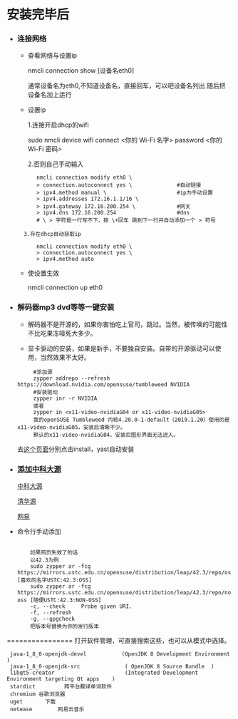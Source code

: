 # 安装完毕后
* ### 连接网络

    * 查看网络与设置ip
    
        nmcli connection show [设备名eth0]  
        
        通常设备名为eth0,不知道设备名，直接回车，可以吧设备名列出 随后把设备名加上运行
        
    * 设置ip
    
        1.连接开启dhcp的wifi
    
        sudo nmcli device wifi connect <你的 Wi-Fi 名字> password <你的 Wi-Fi 密码>
        
        2.否则自己手动输入
    
  ```text      
        nmcli connection modify eth0 \
        > connection.autoconnect yes \              #自动链接
        > ipv4.method manual \                      #ip为手动设置
        > ipv4.addresses 172.16.1.1/16 \
        > ipv4.gateway 172.16.200.254 \             #网关
        > ipv4.dns 172.16.200.254                   #dns
        # \ > 字符是一行写不下，按 \+回车 跳到下一行并自动添加一个 > 符号
    ```
        3.存在dhcp自动获取ip
    
  ```text  
        nmcli connection modify eth0 \
        > connection.autoconnect yes \
        > ipv4.method auto
    ```
 
    * 使设置生效
    
        nmcli connection up eth0
        
* ### 解码器mp3 dvd等等一键安装

    * 解码器不是开源的，如果你害怕吃上官司，跳过。当然，被传唤的可能性不比吃果冻噎死大多少。
    
    * 显卡驱动的安装，如果是新手，不要独自安装。自带的开源驱动可以使用，当然效果不太好。
    
    ```text
         #添加源
         zypper addrepo --refresh https://download.nvidia.com/opensuse/tumbleweed NVIDIA
         #安装驱动
         zypper inr -r NVIDIA
         或者
         zypper in <x11-video-nvidiaG04 or x11-video-nvidiaG05>
         我的openSUSE Tumbleweed 内核4.20.0-1-default（2019.1.20）使用的是x11-video-nvidiaG05，安装后清晰不少。
         默认的x11-video-nvidiaG04，安装后图形界面无法进入。
    ```
    
    去[这个页面](http://opensuse-community.org)分别点击install，yast自动安装

* ### [添加中科大源](http://mirrors.ustc.edu.cn/help/opensuse.html)

    [中科大源](http://mirrors.ustc.edu.cn) 
 
    [清华源](http://mirrors.tuna.tsinghua.edu.cn)
 
    [网易](http://mirrors.163.com)

* 命令行手动添加

    ```text
        
        如果网页失效了的话
        以42.3为例
        sudo zypper ar -fcg https://mirrors.ustc.edu.cn/opensuse/distribution/leap/42.3/repo/oss [喜欢的名字USTC:42.3:OSS]
        sudo zypper ar -fcg https://mirrors.ustc.edu.cn/opensuse/distribution/leap/42.3/repo/non-oss [随便USTC:42.3:NON-OSS]
        -c, --check     Probe given URI.
        -f, --refresh
        -g, --gpgcheck
        把版本号替换为你的发行版本

    ```
================
打开软件管理，可直接搜索这些，也可以从模式中选择。

```text
 java-1_8_0-openjdk-devel           (OpenJDK 8 Development Environment )
 java-1_8_0-openjdk-src              ( OpenJDK 8 Source Bundle  )
 libqt5-creator                      (Integrated Development Environment targeting Qt apps    )
 stardict         跨平台翻译单词软件
 chromium 谷歌浏览器
 uget       下载
 netease        网易云音乐
 ```
    
   
